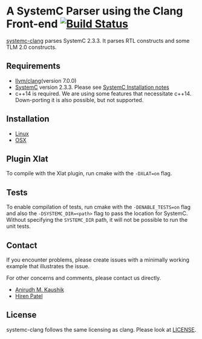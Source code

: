# A SystemC Parser using the Clang Front-end [![Build Status](https://travis-ci.com/anikau31/systemc-clang.svg?branch=master)](https://travis-ci.com/anikau31/systemc-clang)

[systemc-clang](https://git.uwaterloo.ca/caesr-pub//systemc-clang) parses SystemC 2.3.3.
It parses RTL constructs and some TLM 2.0 constructs. 

## Requirements

* [llvm/clang](https://releases.llvm.org/download.html)(version 7.0.0)
* [SystemC](http://systemc.org) version 2.3.3. Please see [SystemC Installation notes](https://github.com/anikau31/systemc-clang/blob/master/doc/systemc-install.mkd)
* c++14 is required.  We are using some features that necessitate c++14.  Down-porting it is also possible, but not supported.

## Installation 

* [Linux](doc/INSTALL-linux.md)
* [OSX](doc/INSTALL-osx.md)

## Plugin Xlat

  To compile with the Xlat plugin, run cmake with the `-DXLAT=on` flag. 
  
## Tests
  To enable compilation of tests, run cmake with the `-DENABLE_TESTS=on` flag and also the `-DSYSTEMC_DIR=<path>` flag to pass the location for SystemC.  Without specifying the `SYSTEMC_DIR` path, it will not be possible to run the unit tests.

## Contact

If you encounter problems, please create issues with a minimally working example that illustrates the issue.  

For other concerns and comments, please contact us directly.
* [Anirudh M. Kaushik](https://ece.uwaterloo.ca/~anikau31/uwhtml/team/anirudh-kaushik/)
* [Hiren Patel](https://caesr.uwaterloo.ca)

## License

systemc-clang follows the same licensing as clang.  Please look at [LICENSE](https://git.uwaterloo.ca/caesr-pub/systemc-clang/LICENSE.md).
